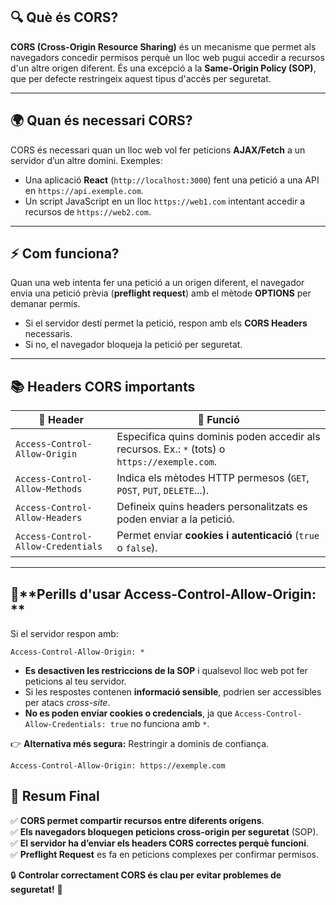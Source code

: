 ## 🔍 **Què és CORS?**

**CORS (Cross-Origin Resource Sharing)** és un mecanisme que permet als navegadors concedir permisos perquè un lloc web pugui accedir a recursos d'un altre origen diferent. És una excepció a la **Same-Origin Policy (SOP)**, que per defecte restringeix aquest tipus d'accés per seguretat.

---
## 🌍 **Quan és necessari CORS?**

CORS és necessari quan un lloc web vol fer peticions **AJAX/Fetch** a un servidor d’un altre domini. Exemples:

- Una aplicació **React** (`http://localhost:3000`) fent una petició a una API en `https://api.exemple.com`.
- Un script JavaScript en un lloc `https://web1.com` intentant accedir a recursos de `https://web2.com`.

---
## ⚡ **Com funciona?**

Quan una web intenta fer una petició a un origen diferent, el navegador envia una petició prèvia (**preflight request**) amb el mètode **OPTIONS** per demanar permís.

- Si el servidor destí permet la petició, respon amb els **CORS Headers** necessaris.
- Si no, el navegador bloqueja la petició per seguretat.

---
## 📚 **Headers CORS importants**

|🔹 Header|📀 Funció|
|---|---|
|`Access-Control-Allow-Origin`|Especifica quins dominis poden accedir als recursos. Ex.: `*` (tots) o `https://exemple.com`.|
|`Access-Control-Allow-Methods`|Indica els mètodes HTTP permesos (`GET`, `POST`, `PUT`, `DELETE`...).|
|`Access-Control-Allow-Headers`|Defineix quins headers personalitzats es poden enviar a la petició.|
|`Access-Control-Allow-Credentials`|Permet enviar **cookies i autenticació** (`true` o `false`).|

---

##  🚨**Perills d'usar Access-Control-Allow-Origin: **

Si el servidor respon amb:

```http
Access-Control-Allow-Origin: *  
```

- **Es desactiven les restriccions de la SOP** i qualsevol lloc web pot fer peticions al teu servidor.
- Si les respostes contenen **informació sensible**, podrien ser accessibles per atacs _cross-site_.
- **No es poden enviar cookies o credencials**, ja que `Access-Control-Allow-Credentials: true` no funciona amb `*`.

👉 **Alternativa més segura:** Restringir a dominis de confiança.

```http
Access-Control-Allow-Origin: https://exemple.com  
```

## 🚀 **Resum Final**

✅ **CORS permet compartir recursos entre diferents orígens**.  
✅ **Els navegadors bloquegen peticions cross-origin per seguretat** (SOP).  
✅ **El servidor ha d’enviar els headers CORS correctes perquè funcioni**.  
✅ **Preflight Request** es fa en peticions complexes per confirmar permisos.

🔒 **Controlar correctament CORS és clau per evitar problemes de seguretat!** 🚀